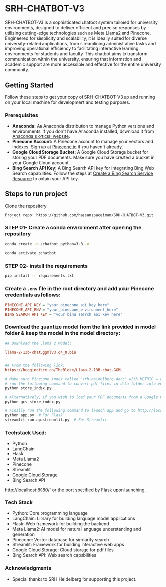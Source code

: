 # SRH-CHATBOT-V3

SRH-CHATBOT-V3 is a sophisticated chatbot system tailored for university environments, designed to deliver efficient and precise responses by utilizing cutting-edge technologies such as Meta Llama2 and Pinecone. Engineered for simplicity and scalability, it is ideally suited for diverse university-related applications, from streamlining administrative tasks and improving operational efficiency to facilitating interactive learning environments for students and faculty. This chatbot aims to transform communication within the university, ensuring that information and academic support are more accessible and effective for the entire university community.


## Getting Started

Follow these steps to get your copy of SRH-CHATBOT-V3 up and running on your local machine for development and testing purposes.

### Prerequisites

- **Anaconda:** An Anaconda distribution to manage Python versions and environments. If you don't have Anaconda installed, download it from [Anaconda's official website](https://www.anaconda.com/products/individual).
- **Pinecone Account:** A Pinecone account to manage your vectors and indexes. Sign up at [Pinecone.io](https://www.pinecone.io/) if you haven't already.
- **Google Cloud Storage Bucket:** A Google Cloud Storage bucket for storing your PDF documents. Make sure you have created a bucket in your Google Cloud account.
- **Bing Search API Key:** A Bing Search API key for integrating Bing Web Search capabilities. Follow the steps at [Create a Bing Search Service Resource](https://learn.microsoft.com/en-us/bing/search-apis/bing-web-search/create-bing-search-service-resource) to obtain your API key.

## Steps to run project 

Clone the repository

```bash
Project repo: https://github.com/hassanspaceimam/SRH-CHATBOT-V3.git
```

### STEP 01- Create a conda environment after opening the repository

```bash
conda create -n schatbot python=3.8 -y
```

```bash
conda activate schatbot
```

### STEP 02- install the requirements
```bash
pip install -r requirements.txt
```


### Create a `.env` file in the root directory and add your Pinecone credentials as follows:

```ini
PINECONE_API_KEY = "your_pinecone_api_key_here"
PINECONE_API_ENV = "your_pinecone_environment_here"
BING_SEARCH_API_KEY = "your_bing_search_api_key_here"
```


### Download the quantize model from the link provided in model folder & keep the model in the model directory:

```ini
## Download the Llama 2 Model:

llama-2-13b-chat.ggmlv3.q4_0.bin


## From the following link:
https://huggingface.co/TheBloke/Llama-2-13B-chat-GGML
```

```bash
# Make sure Pinecone index called 'srh-heidelberg-docs' with METRIC = cosine and DIMENSIONS = 768 is created beforehand 
# run the following command to convert pdf files in data folder into vectors and upload them to Pinecone
python store_index.py
```

```bash
# Alternatively, if you wish to load your PDF documents from a Google Cloud Storage bucket, update the BUCKET_NAME in the gcs_store_index.py script. Specify the absolute path to your data folder in the DATA_FOLDER variable within this script, and then run:
python gcs_store_index.py
```

```bash
# Finally run the following command to launch app and go to http://localhost:8080/ for Flask or http://localhost:8501/ for Streamlit
python app.py  # For Flask
streamlit run appstreamlit.py  # For Streamlit
```
### Techstack Used:

- Python
- LangChain
- Flask
- Meta Llama2
- Pinecone
- Streamlit
- Google Cloud Storage
- Bing Search API

http://localhost:8080/` or the port specified by Flask upon launching.

### Tech Stack

- Python: Core programming language
- LangChain: Library for building language model applications
- Flask: Web framework for building the backend
- Meta Llama2: AI model for natural language understanding and generation
- Pinecone: Vector database for similarity search
- Streamlit: Framework for building interactive web apps
- Google Cloud Storage: Cloud storage for pdf files
- Bing Search API: Web search capabilities

### Acknowledgments

- Special thanks to SRH Heidelberg for supporting this project.
